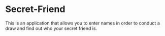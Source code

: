 # Secret-Friend
This is an application that allows you to enter names in order to conduct a draw and find out who your secret friend is.
